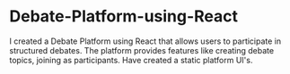# Debate-Platform-using-React
I created a Debate Platform using React that allows users to participate in structured debates. The platform provides features like creating debate topics, joining as participants. Have created a static platform UI's.

